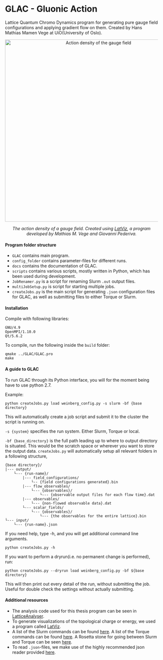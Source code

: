 # GLAC - Gluonic Action

Lattice Quantum Chromo Dynamics program for generating pure gauge field configurations and applying gradient flow on them. Created by Hans Mathias Mamen Vege at UiO(University of Oslo).

<p align="center">
    <img src="docs/field_density_b62_b6.200000_N32_NT64_np512_config00600.gif" alt="Action density of the gauge field" width="600"/>
</p>
    
<p align="center">
    <i>The action density of a gauge field. Created using <a href="https://github.com/hmvege/LatViz">LatViz</a>, a program developed by Mathias M. Vege and Giovanni Pederiva.</i>
</p>

#### Program folder structure
* `GLAC` contains main program. 
* `config_folder` contains parameter-files for different runs.
* `docs` contains the documentation of GLAC.
* `scripts` contains various scripts, mostly written in Python, which has been used during development.
* `JobRenamer.py` is a script for renaming Slurm `.out` output files.
* `multiJobSetup.py` is script for starting multiple jobs.
* `createJobs.py` is the main script for generating `.json` configuration files for GLAC, as well as submitting files to either Torque or Slurm.

#### Installation
Compile with following libraries:
```
GNU/4.9
OpenMPI/1.10.0
Qt/5.6.2
```
To compile, run the following inside the `build` folder:
```
qmake ../GLAC/GLAC.pro
make
```

#### A guide to GLAC
To run GLAC through its Python interface, you will for the moment being have to use python 2.7.

Example:
```
python createJobs.py load weinberg_config.py -s slurm -bf {base directory}
```
This will automatically create a job script and submit it to the cluster the script is running on.

`-s {system}` specifies the run system. Either Slurm, Torque or local.

`-bf {base_directory}` is the full path leading up to where to output directory is situated. This would be the scratch space or wherever you want to store the output data. `createJobs.py` will automatically setup all relevant folders in a following structure,
```
{base directory}/
|--- output/
    └--- {run-name}/
        |--- field_configurations/
            └-- {field configurations generated}.bin
        |--- flow_observables/
            └--- {observables}/
                └--- {observable output files for each flow time}.dat
        |--- observables/
            └--- {non-flowed observable data}.dat
        └--- scalar_fields/
            └--- {observables}/
                └--- {the observables for the entire lattice}.bin
└--- input/
    └--- {run-name}.json
```

If you need help, type -h, and you will get additional command line arguments.
```
python createJobs.py -h
```

If you want to perform a dryrun(i.e. no permanent change is performed), run:
```
python createJobs.py --dryrun load weinberg_config.py -bf ${base directory}
```
This will then print out every detail of the run, without submitting the job. Useful for double check the settings without actually submitting.

#### Additional resources
* The analysis code used for this thesis program can be seen in [LatticeAnalyser](https://github.com/hmvege/LatticeAnalyser).
* To generate visualizations of the topological charge or energy, we used a program called [LatViz](https://github.com/hmvege/LatViz).
* A list of the Slurm commands can be found [here](https://slurm.schedmd.com/pdfs/summary.pdf). A list of the Torque commands can be found [here](https://gif.biotech.iastate.edu/torque-pbs-job-management-cheat-sheet). A Rosetta stone for going between Slurm and Torque can be seen [here](https://slurm.schedmd.com/rosetta.pdf).
* To read `.json`-files, we make use of the highly recommended json reader provided [here](https://github.com/nlohmann/json).
